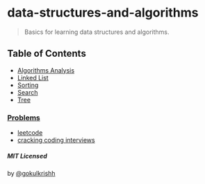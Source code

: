 # data-structures-and-algorithms

> Basics for learning data structures and algorithms.

## Table of Contents

- [Algorithms Analysis](./algorithms-analysis/README.md)
- [Linked List](./linkedlist/README.md)
- [Sorting](./sorting/README.md)
- [Search](./search/README.md)
- [Tree](./tree/README.md)

### [Problems](./problems)

- [leetcode](./problems/leetcode/README.md)
- [cracking coding interviews](./problems/cracking-coding-interview/README.md)

##### MIT Licensed

by [@gokulkrishh](https://github.com/gokulkrishh)
